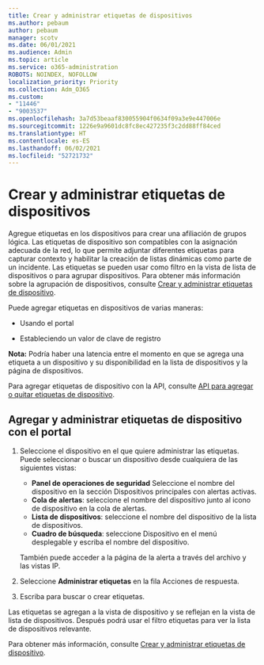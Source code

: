```yaml
---
title: Crear y administrar etiquetas de dispositivos
ms.author: pebaum
author: pebaum
manager: scotv
ms.date: 06/01/2021
ms.audience: Admin
ms.topic: article
ms.service: o365-administration
ROBOTS: NOINDEX, NOFOLLOW
localization_priority: Priority
ms.collection: Adm_O365
ms.custom:
- "11446"
- "9003537"
ms.openlocfilehash: 3a7d53beaaf830055904f0634f09a3e9e447006e
ms.sourcegitcommit: 1226e9a9601dc8fc8ec427235f3c2dd88ff84ced
ms.translationtype: HT
ms.contentlocale: es-ES
ms.lasthandoff: 06/02/2021
ms.locfileid: "52721732"
---
```

# <a name="create-and-manage-device-tags-or-groups"></a>Crear y administrar etiquetas de dispositivos

Agregue etiquetas en los dispositivos para crear una afiliación de grupos lógica. Las etiquetas de dispositivo son compatibles con la asignación adecuada de la red, lo que permite adjuntar diferentes etiquetas para capturar contexto y habilitar la creación de listas dinámicas como parte de un incidente. Las etiquetas se pueden usar como filtro en la vista de lista de dispositivos o para agrupar dispositivos. Para obtener más información sobre la agrupación de dispositivos, consulte [Crear y administrar etiquetas de dispositivo](/microsoft-365/security/defender-endpoint/machine-tags).

Puede agregar etiquetas en dispositivos de varias maneras:

- Usando el portal

- Estableciendo un valor de clave de registro
 
**Nota:** Podría haber una latencia entre el momento en que se agrega una etiqueta a un dispositivo y su disponibilidad en la lista de dispositivos y la página de dispositivos.

Para agregar etiquetas de dispositivo con la API, consulte [API para agregar o quitar etiquetas de dispositivo](/microsoft-365/security/defender-endpoint/add-or-remove-machine-tags).

## <a name="add-and-manage-device-tags-using-the-portal"></a>Agregar y administrar etiquetas de dispositivo con el portal

1. Seleccione el dispositivo en el que quiere administrar las etiquetas. Puede seleccionar o buscar un dispositivo desde cualquiera de las siguientes vistas:

    - **Panel de operaciones de seguridad** Seleccione el nombre del dispositivo en la sección Dispositivos principales con alertas activas.
    - **Cola de alertas**: seleccione el nombre del dispositivo junto al icono de dispositivo en la cola de alertas.
    - **Lista de dispositivos**: seleccione el nombre del dispositivo de la lista de dispositivos.
    - **Cuadro de búsqueda**: seleccione Dispositivo en el menú desplegable y escriba el nombre del dispositivo.

    También puede acceder a la página de la alerta a través del archivo y las vistas IP.

1. Seleccione **Administrar etiquetas** en la fila Acciones de respuesta.

1. Escriba para buscar o crear etiquetas.

Las etiquetas se agregan a la vista de dispositivo y se reflejan en la vista de lista de dispositivos. Después podrá usar el filtro etiquetas para ver la lista de dispositivos relevante.

Para obtener más información, consulte [Crear y administrar etiquetas de dispositivo](/microsoft-365/security/defender-endpoint/machine-tags).